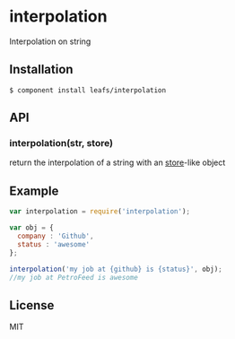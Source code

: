 interpolation
=============

Interpolation on string

## Installation

    $ component install leafs/interpolation

## API

### interpolation(str, store)

  return the interpolation of a string with an [store](https://github.com/bredele/store)-like object

## Example
```js
var interpolation = require('interpolation');

var obj = {
  company : 'Github',
  status : 'awesome'
};

interpolation('my job at {github} is {status}', obj);
//my job at PetroFeed is awesome
```

## License

  MIT
